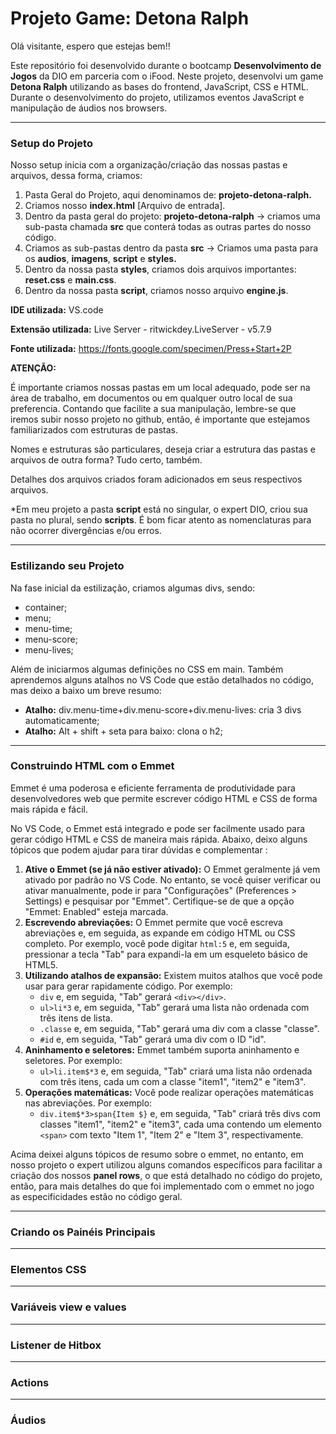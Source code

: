 # Projeto Game: Detona Ralph 

Olá visitante, espero que estejas bem!!

Este repositório foi desenvolvido durante o bootcamp **Desenvolvimento de Jogos** da DIO em parceria com o iFood. Neste projeto, desenvolvi um game **Detona Ralph** utilizando as bases do frontend, JavaScript, CSS e HTML. Durante o desenvolvimento do projeto, utilizamos eventos JavaScript e manipulação de áudios nos browsers.

_____________________

### **Setup do Projeto**

Nosso setup inicia com a organização/criação das nossas pastas e arquivos, dessa forma, criamos:

1. Pasta Geral do Projeto, aqui denominamos de: **projeto-detona-ralph.**
2. Criamos nosso **index.html** [Arquivo de entrada].
3.  Dentro da pasta geral do projeto: **projeto-detona-ralph** -> criamos uma sub-pasta chamada **src** que conterá todas as outras partes do nosso código.
4. Criamos as sub-pastas dentro da pasta **src** -> Criamos uma pasta para os **audios**, **imagens**, **script** e **styles.**
5. Dentro da nossa pasta **styles**, criamos dois arquivos importantes: **reset.css** e **main.css**.
6. Dentro da nossa pasta **script**, criamos nosso arquivo **engine.js**.



**IDE utilizada:** VS.code

**Extensão utilizada:** Live Server - ritwickdey.LiveServer - v5.7.9

**Fonte utilizada:** https://fonts.google.com/specimen/Press+Start+2P



**ATENÇÃO:**

É importante criamos nossas pastas em um local adequado, pode ser na área de trabalho, em documentos ou em qualquer outro local de sua preferencia. Contando que facilite a sua manipulação, lembre-se que iremos subir nosso projeto no github, então, é importante que estejamos familiarizados com estruturas de pastas. 

Nomes e estruturas são particulares, deseja criar a estrutura das pastas e arquivos de outra forma? Tudo certo, também.

Detalhes dos arquivos criados foram adicionados em seus respectivos arquivos.  

*Em meu projeto a pasta **script** está no singular, o expert DIO, criou sua pasta no plural, sendo **scripts**. É bom ficar atento as nomenclaturas para não ocorrer divergências e/ou erros. 



__________________________

### Estilizando seu Projeto

Na fase inicial da estilização, criamos algumas divs, sendo:

- container;
- menu;
- menu-time;
- menu-score;
- menu-lives;

Além de iniciarmos algumas definições no CSS em main. Também aprendemos alguns atalhos no VS Code que estão detalhados no código, mas deixo a baixo um breve resumo:

- **Atalho:** div.menu-time+div.menu-score+div.menu-lives: cria 3 divs automaticamente;
- **Atalho:** Alt + shift + seta para baixo: clona o h2;



_______________

### Construindo HTML com o Emmet

Emmet é uma poderosa e eficiente ferramenta de produtividade para  desenvolvedores web que permite escrever código HTML e CSS de forma mais rápida e fácil.

No VS Code, o Emmet está integrado e pode ser facilmente usado para gerar código HTML e CSS de maneira mais rápida. Abaixo, deixo alguns tópicos que podem ajudar para tirar dúvidas e complementar :

1. **Ative o Emmet (se já não estiver ativado):** O Emmet geralmente já vem ativado por padrão no VS Code. No entanto, se você quiser verificar ou ativar manualmente, pode ir para "Configurações" (Preferences > Settings) e pesquisar por "Emmet". Certifique-se de que a opção "Emmet: Enabled" esteja marcada.
2. **Escrevendo abreviações:** O Emmet permite que você escreva abreviações e, em seguida, as expande em código HTML ou CSS completo. Por exemplo, você pode digitar `html:5` e, em seguida, pressionar a tecla "Tab" para expandi-la em um esqueleto básico de HTML5.
3. **Utilizando atalhos de expansão:** Existem muitos atalhos que você pode usar para gerar rapidamente código. Por exemplo:
   - `div` e, em seguida, "Tab" gerará `<div></div>`.
   - `ul>li*3` e, em seguida, "Tab" gerará uma lista não ordenada com três itens de lista.
   - `.classe` e, em seguida, "Tab" gerará uma div com a classe "classe".
   - `#id` e, em seguida, "Tab" gerará uma div com o ID "id".
4. **Aninhamento e seletores:** Emmet também suporta aninhamento e seletores. Por exemplo:
   - `ul>li.item$*3` e, em seguida, "Tab" criará uma lista não ordenada com três itens, cada um com a classe "item1", "item2" e "item3".
5. **Operações matemáticas:** Você pode realizar operações matemáticas nas abreviações. Por exemplo:
   - `div.item$*3>span{Item $}` e, em seguida, "Tab" criará três divs com classes "item1", "item2" e "item3", cada uma contendo um elemento `<span>` com texto "Item 1", "Item 2" e "Item 3", respectivamente.

Acima deixei alguns tópicos de resumo sobre o emmet, no entanto, em nosso projeto o expert utilizou alguns comandos específicos para facilitar a criação dos nossos **panel rows**, o que está detalhado no código do projeto, então, para mais detalhes do que foi implementado com o emmet no jogo as especificidades estão no código geral.

__________________

### Criando os Painéis Principais







_________

### Elementos CSS







_____________

### Variáveis view e values







____________

### Listener de Hitbox







__________

### Actions







____________

### Áudios



